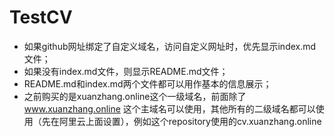# TestCV
- 如果github网址绑定了自定义域名，访问自定义网址时，优先显示index.md文件；  
- 如果没有index.md文件，则显示README.md文件；  
- README.md和index.md两个文件都可以用作基本的信息展示；  
- 之前购买的是xuanzhang.online这个一级域名，前面除了 www.xuanzhang.online 这个主域名可以使用，其他所有的二级域名都可以使用（先在阿里云上面设置），例如这个repository使用的cv.xuanzhang.online
